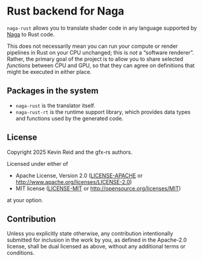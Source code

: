 Rust backend for Naga
=====================

`naga-rust` allows you to translate shader code in any language supported by [Naga]
to Rust code.

This does not necessarily mean you can run your compute or render pipelines in Rust
on your CPU unchanged; this is *not* a “software renderer”. Rather, the primary goal
of the project is to allow you to share selected *functions* between CPU and GPU, so
that they can agree on definitions that might be executed in either place.

[Naga]: https://crates.io/crates/naga

Packages in the system
----------------------

* `naga-rust` is the translator itself.
* `naga-rust-rt` is the runtime support library, which provides data types and functions
  used by the generated code.
  

License
-------

Copyright 2025 Kevin Reid and the gfx-rs authors.

Licensed under either of

 * Apache License, Version 2.0
   ([LICENSE-APACHE](LICENSE-APACHE) or http://www.apache.org/licenses/LICENSE-2.0)
 * MIT license
   ([LICENSE-MIT](LICENSE-MIT) or http://opensource.org/licenses/MIT)

at your option.

Contribution
------------

Unless you explicitly state otherwise, any contribution intentionally submitted
for inclusion in the work by you, as defined in the Apache-2.0 license, shall be
dual licensed as above, without any additional terms or conditions.
